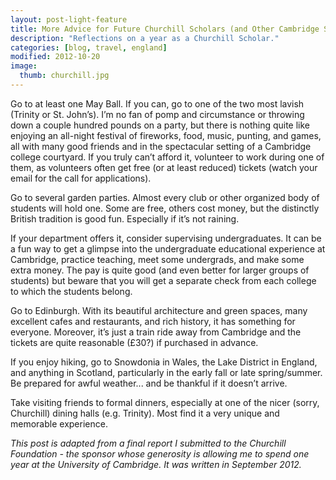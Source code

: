```yaml
---
layout: post-light-feature
title: More Advice for Future Churchill Scholars (and Other Cambridge Students)
description: "Reflections on a year as a Churchill Scholar."
categories: [blog, travel, england]
modified: 2012-10-20
image:
  thumb: churchill.jpg
---
```

Go to at least one May Ball. If you can, go to one of the two most lavish (Trinity or St. John’s). I’m no fan of pomp and circumstance or throwing down a couple hundred pounds on a party, but there is nothing quite like enjoying an all-night festival of fireworks, food, music, punting, and games, all with many good friends and in the spectacular setting of a Cambridge college courtyard. If you truly can’t afford it, volunteer to work during one of them, as volunteers often get free (or at least reduced) tickets (watch your email for the call for applications).

Go to several garden parties. Almost every club or other organized body of students will hold one. Some are free, others cost money, but the distinctly British tradition is good fun. Especially if it’s not raining.

If your department offers it, consider supervising undergraduates. It can be a fun way to get a glimpse into the undergraduate educational experience at Cambridge, practice teaching, meet some undergrads, and make some extra money. The pay is quite good (and even better for larger groups of students) but beware that you will get a separate check from each college to which the students belong.

Go to Edinburgh. With its beautiful architecture and green spaces, many excellent cafes and restaurants, and rich history, it has something for everyone. Moreover, it’s just a train ride away from Cambridge and the tickets are quite reasonable (£30?) if purchased in advance.

If you enjoy hiking, go to Snowdonia in Wales, the Lake District in England, and anything in Scotland, particularly in the early fall or late spring/summer. Be prepared for awful weather... and be thankful if it doesn’t arrive.

Take visiting friends to formal dinners, especially at one of the nicer (sorry, Churchill) dining halls (e.g. Trinity). Most find it a very unique and memorable experience.

*This post is adapted from a final report I submitted to the Churchill Foundation - the sponsor whose generosity is allowing me to spend one year at the University of Cambridge. It was written in September 2012.*